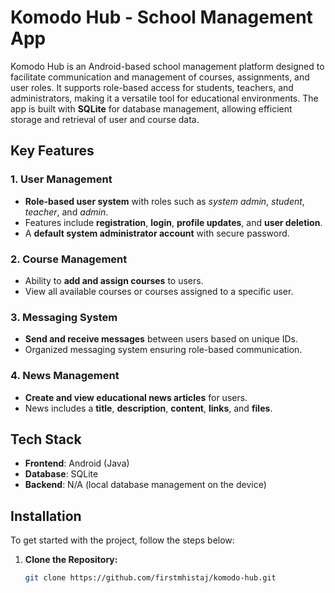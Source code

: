 # Komodo Hub - School Management App

Komodo Hub is an Android-based school management platform designed to facilitate communication and management of courses, assignments, and user roles. It supports role-based access for students, teachers, and administrators, making it a versatile tool for educational environments. The app is built with **SQLite** for database management, allowing efficient storage and retrieval of user and course data.

## Key Features

### 1. **User Management**
- **Role-based user system** with roles such as *system admin*, *student*, *teacher*, and *admin*.
- Features include **registration**, **login**, **profile updates**, and **user deletion**.
- A **default system administrator account** with secure password.

### 2. **Course Management**
- Ability to **add and assign courses** to users.
- View all available courses or courses assigned to a specific user.

### 3. **Messaging System**
- **Send and receive messages** between users based on unique IDs.
- Organized messaging system ensuring role-based communication.

### 4. **News Management**
- **Create and view educational news articles** for users.
- News includes a **title**, **description**, **content**, **links**, and **files**.

## Tech Stack
- **Frontend**: Android (Java)
- **Database**: SQLite
- **Backend**: N/A (local database management on the device)

## Installation

To get started with the project, follow the steps below:

1. **Clone the Repository:**
   ```bash
   git clone https://github.com/firstmhistaj/komodo-hub.git
